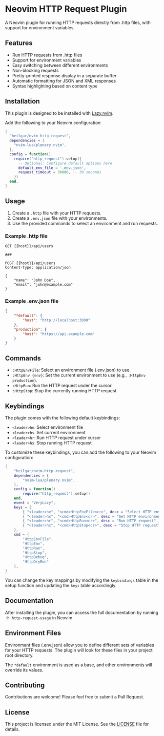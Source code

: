 # Neovim HTTP Request Plugin

A Neovim plugin for running HTTP requests directly from .http files, with support for environment variables.

## Features

- Run HTTP requests from .http files
- Support for environment variables
- Easy switching between different environments
- Non-blocking requests
- Pretty-printed response display in a separate buffer
- Automatic formatting for JSON and XML responses
- Syntax highlighting based on content type

## Installation

This plugin is designed to be installed with [Lazy.nvim](https://github.com/folke/lazy.nvim).

Add the following to your Neovim configuration:

```lua
{
  "heilgar/nvim-http-request",
  dependencies = {
    "nvim-lua/plenary.nvim",
  },
  config = function()
    require("http_request").setup({
      -- Optional: Configure default options here
      default_env_file = '.env.json',
      request_timeout = 30000, -- 30 seconds
    })
  end,
}
```

## Usage

1. Create a `.http` file with your HTTP requests.
2. Create a `.env.json` file with your environments.
3. Use the provided commands to select an environment and run requests.

### Example .http file

```
GET {{host}}/api/users

###

POST {{host}}/api/users
Content-Type: application/json

{
    "name": "John Doe",
    "email": "john@example.com"
}
```

### Example .env.json file

```json
{
    "*default": {
        "host": "http://localhost:3000"
    },
    "production": {
        "host": "https://api.example.com"
    }
}
```

## Commands

- `:HttpEnvFile`: Select an environment file (.env.json) to use.
- `:HttpEnv {env}`: Set the current environment to use (e.g., `:HttpEnv production`).
- `:HttpRun`: Run the HTTP request under the cursor.
- `:HttpStop`: Stop the currently running HTTP request.


## Keybindings

The plugin comes with the following default keybindings:

- `<leader>he`: Select environment file
- `<leader>hs`: Set current environment
- `<leader>hr`: Run HTTP request under cursor
- `<leader>hx`: Stop running HTTP request

To customize these keybindings, you can add the following to your Neovim configuration:

```lua
{
    "heilgar/nvim-http-request",
    dependencies = {
        "nvim-lua/plenary.nvim",
    },
    config = function()
        require("http_request").setup()
    end,
    event = "VeryLazy",
    keys = {
        { "<leader>he", "<cmd>HttpEnvFile<cr>", desc = "Select HTTP environment file" },
        { "<leader>hs", "<cmd>HttpEnv<cr>", desc = "Set HTTP environment" },
        { "<leader>hr", "<cmd>HttpRun<cr>", desc = "Run HTTP request" },
        { "<leader>hx", "<cmd>HttpStop<cr>", desc = "Stop HTTP request" },
    },
    cmd = {
        "HttpEnvFile",
        "HttpEnv",
        "HttpRun",
        "HttpStop",
        "HttpDebug",
        "HttpDryRun"
    },
}
```

You can change the key mappings by modifying the `keybindings` table in the setup function and updating the `keys` table accordingly.

## Documentation

After installing the plugin, you can access the full documentation by running `:h http-request-usage` in Neovim.

## Environment Files

Environment files (.env.json) allow you to define different sets of variables for your HTTP requests. The plugin will look for these files in your project root directory.

The `*default` environment is used as a base, and other environments will override its values.

## Contributing

Contributions are welcome! Please feel free to submit a Pull Request.

## License

This project is licensed under the MIT License. See the [LICENSE](LICENSE) file for details.

